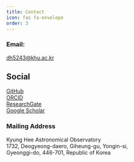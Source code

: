 ```yaml
---
title: Contact
icon: fas fa-envelope
order: 3
---
```


### **Email:**

dh5243@khu.ac.kr

## **Social**

<i class="fab fa-github"></i> [GitHub](https://github.com/donghuison) <br>
<i class="fab fa-orcid"></i> [ORCID](https://orcid.org/my-orcid?orcid=0009-0008-4201-4159) <br>
<i class="fab fa-researchgate"></i> [ResearchGate](https://www.researchgate.net/profile/Son-Donghui) <br>
<i class="fab fa-google-scholar"></i> [Google Scholar](https://scholar.google.com/citations?hl=ko&user=gtVr3c4AAAAJ) <br>

<!-- <i class="fab fa-linkedin"></i> [Linkedin](https://www.linkedin.com/in/robertcaddy1/) -->

### **Mailing Address**

Kyung Hee Astronomical Observatory<br>
1732, Deogyeong-daero, Giheung-gu, Yongin-si,<br>
Gyeonggi-do, 446-701, Republic of Korea

